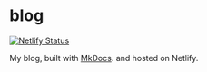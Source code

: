 # blog

[![Netlify Status](https://api.netlify.com/api/v1/badges/38fd8ee1-c428-4e99-ad09-cade5eea320f/deploy-status)](https://app.netlify.com/sites/mikevanbuskirkio/deploys)

My blog, built with [MkDocs](https://www.mkdocs.org/). and hosted on Netlify.
